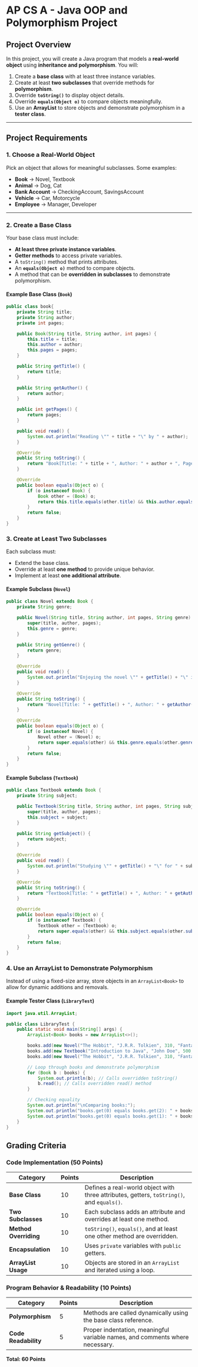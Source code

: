 
# AP CS A - Java OOP and Polymorphism Project

## Project Overview
In this project, you will create a Java program that models a **real-world object** using **inheritance and polymorphism**. You will:

1. Create a **base class** with at least three instance variables.
2. Create at least **two subclasses** that override methods for **polymorphism**.
3. Override **`toString()`** to display object details.
4. Override **`equals(Object o)`** to compare objects meaningfully.
5. Use an **ArrayList** to store objects and demonstrate polymorphism in a **tester class**.

---

## Project Requirements

### 1. Choose a Real-World Object
Pick an object that allows for meaningful subclasses. Some examples:

- **Book** → Novel, Textbook
- **Animal** → Dog, Cat
- **Bank Account** → CheckingAccount, SavingsAccount
- **Vehicle** → Car, Motorcycle
- **Employee** → Manager, Developer

---

### 2. Create a Base Class
Your base class must include:
- **At least three private instance variables**.
- **Getter methods** to access private variables.
- A `toString()` method that prints attributes.
- An **`equals(Object o)`** method to compare objects.
- A method that can be **overridden in subclasses** to demonstrate polymorphism.

#### Example Base Class (`Book`)
```java
public class book{
    private String title;
    private String author;
    private int pages;

    public Book(String title, String author, int pages) {
        this.title = title;
        this.author = author;
        this.pages = pages;
    }

    public String getTitle() {
        return title;
    }

    public String getAuthor() {
        return author;
    }

    public int getPages() {
        return pages;
    }

    public void read() {
        System.out.println("Reading \"" + title + "\" by " + author);
    }

    @Override
    public String toString() {
        return "Book[Title: " + title + ", Author: " + author + ", Pages: " + pages + "]";
    }

    @Override
    public boolean equals(Object o) {
        if (o instanceof Book) {
            Book other = (Book) o;
            return this.title.equals(other.title) && this.author.equals(other.author) && this.pages == other.pages;
        }
        return false;
    }
}
```

### 3. Create at Least Two Subclasses
Each subclass must:
- Extend the base class.
- Override at least **one method** to provide unique behavior.
- Implement at least **one additional attribute**.

#### Example Subclass (`Novel`)
```java
public class Novel extends Book {
    private String genre;

    public Novel(String title, String author, int pages, String genre) {
        super(title, author, pages);
        this.genre = genre;
    }

    public String getGenre() {
        return genre;
    }

    @Override
    public void read() {
        System.out.println("Enjoying the novel \"" + getTitle() + "\" in the " + genre + " genre.");
    }

    @Override
    public String toString() {
        return "Novel[Title: " + getTitle() + ", Author: " + getAuthor() + ", Pages: " + getPages() + ", Genre: " + genre + "]";
    }

    @Override
    public boolean equals(Object o) {
        if (o instanceof Novel) {
            Novel other = (Novel) o;
            return super.equals(other) && this.genre.equals(other.genre);
        }
        return false;
    }
}
```
#### Example Subclass (`Textbook`)
```java
public class Textbook extends Book {
    private String subject;

    public Textbook(String title, String author, int pages, String subject) {
        super(title, author, pages);
        this.subject = subject;
    }

    public String getSubject() {
        return subject;
    }

    @Override
    public void read() {
        System.out.println("Studying \"" + getTitle() + "\" for " + subject + ".");
    }

    @Override
    public String toString() {
        return "Textbook[Title: " + getTitle() + ", Author: " + getAuthor() + ", Pages: " + getPages() + ", Subject: " + subject + "]";
    }

    @Override
    public boolean equals(Object o) {
        if (o instanceof Textbook) {
            Textbook other = (Textbook) o;
            return super.equals(other) && this.subject.equals(other.subject);
        }
        return false;
    }
}
```

### 4. Use an ArrayList to Demonstrate Polymorphism
Instead of using a fixed-size array, store objects in an `ArrayList<Book>` to allow for dynamic additions and removals.

#### Example Tester Class (`LibraryTest`)

```java
import java.util.ArrayList;

public class LibraryTest {
    public static void main(String[] args) {
        ArrayList<Book> books = new ArrayList<>();

        books.add(new Novel("The Hobbit", "J.R.R. Tolkien", 310, "Fantasy"));
        books.add(new Textbook("Introduction to Java", "John Doe", 500, "Computer Science"));
        books.add(new Novel("The Hobbit", "J.R.R. Tolkien", 310, "Fantasy"));

        // Loop through books and demonstrate polymorphism
        for (Book b : books) {
            System.out.println(b); // Calls overridden toString()
            b.read(); // Calls overridden read() method
        }

        // Checking equality
        System.out.println("\nComparing books:");
        System.out.println("books.get(0) equals books.get(2): " + books.get(0).equals(books.get(2))); // true
        System.out.println("books.get(0) equals books.get(1): " + books.get(0).equals(books.get(1))); // false
    }
}
```

## Grading Criteria

### **Code Implementation (50 Points)**
| **Category**       | **Points** | **Description** |
|--------------------|------------|----------------|
| **Base Class**     | 10         | Defines a real-world object with three attributes, getters, `toString()`, and `equals()`. |
| **Two Subclasses** | 10         | Each subclass adds an attribute and overrides at least one method. |
| **Method Overriding** | 10      | `toString()`, `equals()`, and at least one other method are overridden. |
| **Encapsulation**  | 10         | Uses `private` variables with `public` getters. |
| **ArrayList Usage** | 10        | Objects are stored in an `ArrayList` and iterated using a loop. |

### **Program Behavior & Readability (10 Points)**
| **Category**           | **Points** | **Description** |
|------------------------|------------|----------------|
| **Polymorphism**       | 5          | Methods are called dynamically using the base class reference. |
| **Code Readability**   | 5          | Proper indentation, meaningful variable names, and comments where necessary. |

**Total: 60 Points**

